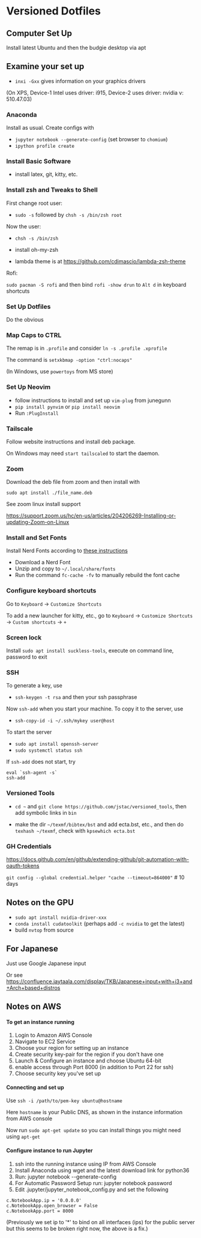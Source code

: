 # Versioned Dotfiles


## Computer Set Up

Install latest Ubuntu and then the budgie desktop via apt

## Examine your set up

* `inxi -Gxx` gives information on your graphics drivers

(On XPS, Device-1 Intel uses driver: i915, Device-2 uses driver: nvidia v: 510.47.03)

### Anaconda

Install as usual.  Create configs with 

* `jupyter notebook --generate-config`  (set browser to `chomium`)
* `ipython profile create`

### Install Basic Software

* install latex, git, kitty, etc.

### Install zsh and Tweaks to Shell

First change root user:

* `sudo -s` followed by `chsh -s /bin/zsh root`

Now the user:

* `chsh -s /bin/zsh` 

* install oh-my-zsh 

* lambda theme is at https://github.com/cdimascio/lambda-zsh-theme

Rofi:

`sudo pacman -S rofi` and then bind `rofi -show drun` to `Alt d` in keyboard shortcuts


### Set Up Dotfiles

Do the obvious

### Map Caps to CTRL

The remap is in `.profile` and consider `ln -s .profile .xprofile`

The command is `setxkbmap -option "ctrl:nocaps"` 

(In Windows, use `powertoys` from MS store)

### Set Up Neovim 

* follow instructions to install and set up `vim-plug` from junegunn
* `pip install pynvim` or `pip install neovim`
* Run `:PlugInstall` 

### Tailscale 

Follow website instructions and install deb package.

On Windows may need `start tailscaled` to start the daemon.

### Zoom

Download the deb file from zoom and then install with 

`sudo apt install ./file_name.deb`

See zoom linux install support

https://support.zoom.us/hc/en-us/articles/204206269-Installing-or-updating-Zoom-on-Linux


### Install and Set Fonts

Install Nerd Fonts according to [these instructions](https://gist.github.com/matthewjberger/7dd7e079f282f8138a9dc3b045ebefa0)

* Download a Nerd Font
* Unzip and copy to `~/.local/share/fonts`
* Run the command `fc-cache -fv` to manually rebuild the font cache


### Configure keyboard shortcuts

Go to `Keyboard` -> `Customize Shortcuts` 

To add a new launcher for kitty, etc., go to `Keyboard` -> `Customize Shortcuts` -> `Custom shortcuts` -> `+`


### Screen lock

Install `sudo apt install suckless-tools`, execute on command line, password to exit

### SSH

To generate a key, use

* `ssh-keygen -t rsa` and then your ssh passphrase

Now `ssh-add` when you start your machine.  To copy it to the server, use

* `ssh-copy-id -i ~/.ssh/mykey user@host`

To start the server

* `sudo apt install openssh-server`
* `sudo systemctl status ssh`

If `ssh-add` does not start, try 

```
eval `ssh-agent -s`  
ssh-add
```

### Versioned Tools

* `cd ~` and `git clone https://github.com/jstac/versioned_tools`, then add symbolic links in `bin`

* make the dir `~/texmf/bibtex/bst` and add ecta.bst, etc., and then do `texhash ~/texmf`, check with `kpsewhich ecta.bst`

### GH Credentials

https://docs.github.com/en/github/extending-github/git-automation-with-oauth-tokens

`git config --global credential.helper "cache --timeout=864000"`  # 10 days


## Notes on the GPU

* `sudo apt install nvidia-driver-xxx`
* `conda install cudatoolkit` (perhaps add `-c nvidia` to get the latest)
* build `nvtop` from source

## For Japanese

Just use Google Japanese input

Or see https://confluence.jaytaala.com/display/TKB/Japanese+input+with+i3+and+Arch+based+distros


## Notes on AWS


#### To get an instance running

1. Login to Amazon AWS Console 
2. Navigate to EC2 Service
3. Choose your region for setting up an instance
6. Create security key-pair for the region if you don't have one
4. Launch & Configure an instance and choose Ubuntu 64-bit
5. enable access through Port 8000 (in addition to Port 22 for ssh)
6. Choose security key you've set up

#### Connecting and set up 

Use `ssh -i /path/to/pem-key ubuntu@hostname`

Here `hostname` is your Public DNS, as shown in the instance information from AWS console

Now run `sudo apt-get update` so you can install things you might need using `apt-get`


#### Configure instance to run Jupyter

1. ssh into the running instance using IP from AWS Console
2. Install Anaconda using wget and the latest download link for python36
3. Run: jupyter notebook --generate-config
4. For Automatic Password Setup run: jupyter notebook password
5. Edit .jupyter/jupyter_notebook_config.py and set the following

```
c.NotebookApp.ip = '0.0.0.0'
c.NotebookApp.open_browser = False
c.NotebookApp.port = 8000 
```

(Previously we set ip to '*' to bind on all interfaces (ips) for the public server but this seems to be broken right now, the above is a fix.)

